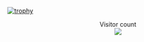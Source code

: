 [![trophy](https://github-profile-trophy.vercel.app/?username=AbhishekDaulatkar&theme=onedark)](https://github.com/ryo-ma/github-profile-trophy)

<p align="center"> 
  Visitor count<br>
  <img src="https://profile-counter.glitch.me/AbhishekDaulatkar/count.svg" />
</p>
